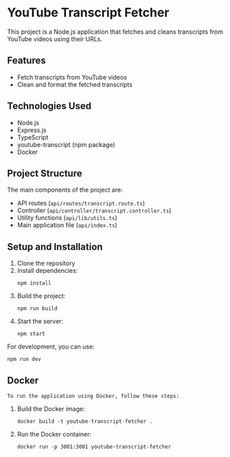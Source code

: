 # YouTube Transcript Fetcher

This project is a Node.js application that fetches and cleans transcripts from YouTube videos using their URLs.

## Features

- Fetch transcripts from YouTube videos
- Clean and format the fetched transcripts

## Technologies Used

- Node.js
- Express.js
- TypeScript
- youtube-transcript (npm package)
- Docker

## Project Structure

The main components of the project are:

- API routes (`api/routes/transcript.route.ts`)
- Controller (`api/controller/transcript.controller.ts`)
- Utility functions (`api/lib/utils.ts`)
- Main application file (`api/index.ts`)

## Setup and Installation

1. Clone the repository
2. Install dependencies:
   ```
   npm install
   ```
3. Build the project:
   ```
   npm run build
   ```
4. Start the server:
   ```
   npm start
   ```

For development, you can use:

```
npm run dev
```

## Docker

    To run the application using Docker, follow these steps:

1. Build the Docker image:
   ```
   docker build -t youtube-transcript-fetcher .
   ```
2. Run the Docker container:
   ```
   docker run -p 3001:3001 youtube-transcript-fetcher
   ```
